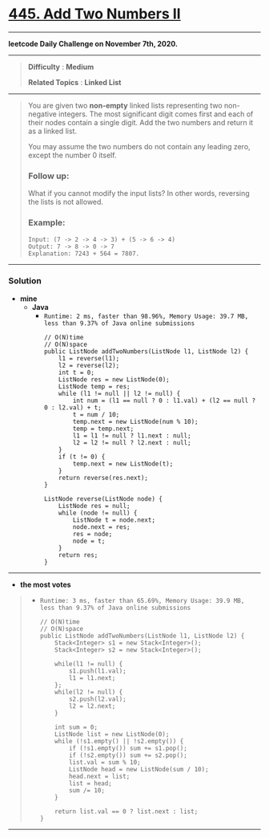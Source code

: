 # [445. Add Two Numbers II](https://leetcode.com/problems/add-two-numbers-ii/description/)

---

**leetcode Daily Challenge on November 7th, 2020.**

---

> **Difficulty** : **Medium**
>
> **Related Topics** : **Linked List**


---

> You are given two **non-empty** linked lists representing two non-negative integers. The most significant digit comes first and each of their nodes contain a single digit. Add the two numbers and return it as a linked list.
> 
> You may assume the two numbers do not contain any leading zero, except the number 0 itself.
> 
> ### Follow up:
> 
> What if you cannot modify the input lists? In other words, reversing the lists is not allowed.
> 
> ### Example:
> ```
> Input: (7 -> 2 -> 4 -> 3) + (5 -> 6 -> 4)
> Output: 7 -> 8 -> 0 -> 7
> Explanation: 7243 + 564 = 7807.
> ```

---

### Solution
* **mine**
  * **Java**
    * `Runtime: 2 ms, faster than 98.96%, Memory Usage: 39.7 MB, less than 9.37% of Java online submissions`
      ```
      // O(N)time
      // O(N)space
      public ListNode addTwoNumbers(ListNode l1, ListNode l2) {
          l1 = reverse(l1);
          l2 = reverse(l2);
          int t = 0;
          ListNode res = new ListNode(0);
          ListNode temp = res;
          while (l1 != null || l2 != null) {
              int num = (l1 == null ? 0 : l1.val) + (l2 == null ? 0 : l2.val) + t;
              t = num / 10;
              temp.next = new ListNode(num % 10);
              temp = temp.next;
              l1 = l1 != null ? l1.next : null;
              l2 = l2 != null ? l2.next : null;
          }
          if (t != 0) {
              temp.next = new ListNode(t);
          }
          return reverse(res.next);
      }

      ListNode reverse(ListNode node) {
          ListNode res = null;
          while (node != null) {
              ListNode t = node.next;
              node.next = res;
              res = node;
              node = t;
          }
          return res;
      }
      ```

---

* **the most votes**
>  * `Runtime: 3 ms, faster than 65.69%, Memory Usage: 39.9 MB, less than 9.37% of Java online submissions`
>    ```
>    // O(N)time
>    // O(N)space
>    public ListNode addTwoNumbers(ListNode l1, ListNode l2) {
>        Stack<Integer> s1 = new Stack<Integer>();
>        Stack<Integer> s2 = new Stack<Integer>();
>
>        while(l1 != null) {
>            s1.push(l1.val);
>            l1 = l1.next;
>        };
>        while(l2 != null) {
>            s2.push(l2.val);
>            l2 = l2.next;
>        }
>
>        int sum = 0;
>        ListNode list = new ListNode(0);
>        while (!s1.empty() || !s2.empty()) {
>            if (!s1.empty()) sum += s1.pop();
>            if (!s2.empty()) sum += s2.pop();
>            list.val = sum % 10;
>            ListNode head = new ListNode(sum / 10);
>            head.next = list;
>            list = head;
>            sum /= 10;
>        }
>
>        return list.val == 0 ? list.next : list;
>    }
>    ```

---

